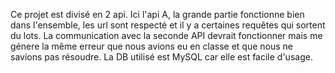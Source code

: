 Ce projet est divisé en 2 api. Ici l'api A, la grande partie fonctionne bien dans l'ensemble, les url sont respecté et il y a certaines requêtes qui sortent du lots.
La communication avec la seconde API devrait fonctionner mais me génere la même erreur que nous avions eu en classe et que nous ne savions pas résoudre.
La DB utilisé est MySQL car elle est facile d'usage.
